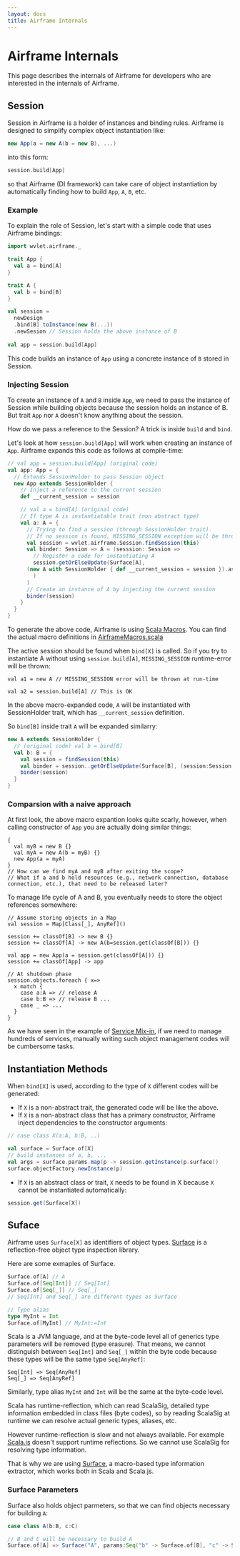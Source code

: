 ```yaml
---
layout: docs
title: Airframe Internals
---
```


# Airframe Internals

This page describes the internals of Airframe for developers who are interested in the internals of Airframe.

## Session 

Session in Airframe is a holder of instances and binding rules. Airframe is designed to simplify complex object instantiation like:
```scala
new App(a = new A(b = new B), ...)
```

into this form:
```scala
session.build[App]
```

so that Airframe (DI framework) can take care of object instantiation by automatically finding how to build `App`, `A`, `B`, etc.

### Example

To explain the role of Session, let's start with a simple code that uses Airframe bindings:

```scala
import wvlet.airframe._

trait App {
  val a = bind[A]
}

trait A {
  val b = bind[B]
}

val session =
  newDesign
  .bind[B].toInstance(new B(...))
  .newSesion // Session holds the above instance of B
 
val app = session.build[App]
```
This code builds an instance of `App` using a concrete instance of `B` stored in Session.

### Injecting Session

To create an instance of `A` and `B` inside `App`, we need to pass the instance of Session while building objects because the session holds an instance of B.
But trait `App` nor `A` doesn't know anything about the session.

How do we pass a reference to the Session? A trick is inside `build` and `bind`.

Let's look at how `session.build[App]` will work when creating an instance of `App`.
Airframe expands this code as follows at compile-time:

```scala
// val app = session.build[App] (original code)
val app: App = {
  // Extends SessionHolder to pass Session object
  new App extends SessionHolder {
    // Inject a reference to the current session
    def __current_session = session

    // val a = bind[A] (original code)
    // If type A is instantiatable trait (non abstract type)
    val a: A = {
      // Trying to find a session (through SessionHolder trait).
      // If no session is found, MISSING_SESSION exception will be thrown
      val session = wvlet.airframe.Session.findSession(this)
      val binder: Session => A = (sesssion: Session =>
        // Register a code for instantiating A 
        session.getOrElseUpdate(Surface[A],
	  (new A with SessionHolder { def __current_session = session }).asInstanceOf[A]
        )
      )
      // Create an instance of A by injecting the current session
      binder(session)
    }
  }
}
```

To generate the above code, Airframe is using [Scala Macros](http://docs.scala-lang.org/overviews/macros/overview.html). You can find the actual macro definitions in [AirframeMacros.scala](https://github.com/wvlet/airframe/blob/master/airframe-macros/shared/src/main/scala/wvlet/airframe/AirframeMacros.scala)

The active session should be found when `bind[X]` is called. So if you try to instantiate A without using `session.build[A]`, `MISSING_SESSION` runtime-error will be thrown:
```
val a1 = new A // MISSING_SESSION error will be thrown at run-time

val a2 = session.build[A] // This is OK
```

In the above macro-expanded code, `A` will be instantiated with SessionHolder trait, which has `__current_session` definition.

So `bind[B]` inside trait `A` will be expanded similarry:
```scala
new A extends SessionHolder {
  // (original code) val b = bind[B]
  val b: B = {
    val session = findSession(this)
    val binder = session..getOrElseUpdate(Surface[B], (session:Session => new B with SessionHolder { ... } ))
    binder(session)
  }
}
```

### Comparsion with a naive approach

At first look, the above macro expantion looks quite scarly, however, when calling constructor of `App` you are actually doing similar things:
```
{ 
  val myB = new B {}
  val myA = new A(b = myB) {}
  new App(a = myA)
}
// How can we find myA and myB after exiting the scope?
// What if a and b hold resources (e.g., network connection, database connection, etc.), that need to be released later?
```

To manage life cycle of A and B, you eventually needs to store the object references somewhere:
```
// Assume storing objects in a Map
val session = Map[Class[_], AnyRef]()

session += classOf[B] -> new B {}
session += classOf[A] -> new A(b=session.get(classOf[B])) {}

val app = new App(a = session.get(classOf[A])) {}
session += classOf[App] -> app

// At shutdown phase
session.objects.foreach { x=> 
  x match {
    case a:A => // release A
    case b:B => // release B ...
    case _ => ...
  }
}

```
As we have seen in the example of [Service Mix-in](use-cases.html#service-mix-in), if we need to manage hundreds of services,
manually writing such object management codes will be cumbersome tasks. 


## Instantiation Methods

When `bind[X]` is used, according to the type of `X` different codes will be generated:

- If `X` is a non-abstract trait, the generated code will be like the above.
- If `X` is a non-abstract class that has a primary constructor, Airframe inject dependencies to the constructor arguments: 

```scala
// case class X(a:A, b:B, ..)

val surface = Surface.of[X]
// build instances of a, b, ...
val args = surface.params.map(p -> session.getInstance(p.surface))
surface.objectFactory.newInstance(p)
```

- If `X` is an abstract class or trait, `X` needs to be found in X because `X` cannot be instantiated automatically:

```scala
session.get(Surface[X])
```




## Suface

Airframe uses `Surface[X]` as identifiers of object types. [Surface](https://github.com/wvlet/airframe/surface) is a reflection-free object type inspection library.

Here are some exmaples of Surface.
```scala
Surface.of[A] // A
Surface.of[Seq[Int]] // Seq[Int]
Surface.of[Seq[_]] // Seq[_]
// Seq[Int] and Seq[_] are different types as Surface

// Type alias
type MyInt = Int
Surface.of[MyInt] // MyInt:=Int
```

Scala is a JVM language, and at the byte-code level all of generics type parameters will be removed (type erasure).
That means, we cannot distinguish between `Seq[Int]` and `Seq[_]` within the byte code because these types will be the same type `Seq[AnyRef]`:
```
Seq[Int] => Seq[AnyRef]
Seq[_] => Seq[AnyRef]
```

Similarly, type alias `MyInt` and `Int` will be the same at the byte-code level.

Scala has runtime-reflection, which can read ScalaSig, detailed type information embedded in class files (byte codes), so
by reading ScalaSig at runtime we can resolve actual generic types, aliases, etc.

However runtime-reflection is slow and not always available. For example [Scala.js](https://www.scala-js.org/) doesn't support runtime reflections.
So we cannot use ScalaSig for resolving type information.

That is why we are using [Surface](https://github.com/wvlet/airframe/surface), a macro-based type information extractor, which works both in Scala and Scala.js.


### Surface Parameters

Surface also holds object parmeters, so that we can find objects necessary for building `A`:
```scala
case class A(b:B, c:C)

// B and C will be necessary to build A
Surface.of[A] => Surface("A", params:Seq("b" -> Surface.of[B], "c" -> Surface.of[C]))
```
